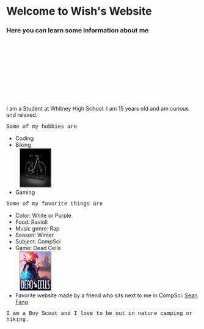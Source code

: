 # Welcome to Wish's Website

<style>
  p {
    font-family: Courier; 
  }
</style>

### Here you can learn some information about me

<br>
<br>
<br>
<br>
<br>
<br>
<br>
<br>
<br>
<br>
I am a Student at Whitney High School. I am 15 years old and am curious and relaxed.

Some of my hobbies are

* Coding
* Biking 
<br> <img src="trek_marlin.png" width="80" height="100" style="margin-left:10px;border-style:solid;border-width:2px;border-color:darkgrey;">
* Gaming

Some of my favorite things are

* Color: White or Purple
* Food: Ravioli
* Music genre: Rap
* Season: Winter
* Subject: CompSci
* Game: Dead Cells
  <br> <img src="Dead_cells_cover_art.png" width="80" height="100" style="margin-left:10px;border-style:solid;border-width:2px;border-color:darkgrey;">
* Favorite website made by a friend who sits next to me in CompSci: [Sean Fang](https://colordark.github.io)

I am a Boy Scout and I love to be out in nature camping or hiking.
